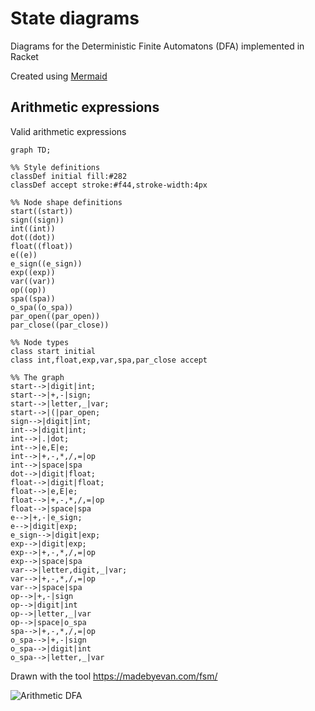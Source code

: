# State diagrams

Diagrams for the Deterministic Finite Automatons (DFA) implemented in Racket

Created using [Mermaid](https://mermaid.js.org/syntax/flowchart.html)


## Arithmetic expressions

Valid arithmetic expressions

```mermaid
graph TD;

%% Style definitions
classDef initial fill:#282
classDef accept stroke:#f44,stroke-width:4px

%% Node shape definitions
start((start))
sign((sign))
int((int))
dot((dot))
float((float))
e((e))
e_sign((e_sign))
exp((exp))
var((var))
op((op))
spa((spa))
o_spa((o_spa))
par_open((par_open))
par_close((par_close))

%% Node types
class start initial
class int,float,exp,var,spa,par_close accept

%% The graph
start-->|digit|int;
start-->|+,-|sign;
start-->|letter,_|var;
start-->|(|par_open;
sign-->|digit|int;
int-->|digit|int;
int-->|.|dot;
int-->|e,E|e;
int-->|+,-,*,/,=|op
int-->|space|spa
dot-->|digit|float;
float-->|digit|float;
float-->|e,E|e;
float-->|+,-,*,/,=|op
float-->|space|spa
e-->|+,-|e_sign;
e-->|digit|exp;
e_sign-->|digit|exp;
exp-->|digit|exp;
exp-->|+,-,*,/,=|op
exp-->|space|spa
var-->|letter,digit,_|var;
var-->|+,-,*,/,=|op
var-->|space|spa
op-->|+,-|sign
op-->|digit|int
op-->|letter,_|var
op-->|space|o_spa
spa-->|+,-,*,/,=|op
o_spa-->|+,-|sign
o_spa-->|digit|int
o_spa-->|letter,_|var

```

Drawn with the tool https://madebyevan.com/fsm/

![Arithmetic DFA](arithmetic_dfa.png)